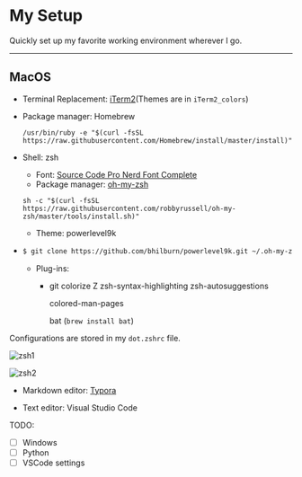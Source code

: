 # My Setup

Quickly set up my favorite working environment wherever I go.

---

## MacOS

* Terminal Replacement: [iTerm2](https://www.iterm2.com/)(Themes are in `iTerm2_colors`)

* Package manager: Homebrew

  ```shell
  /usr/bin/ruby -e "$(curl -fsSL https://raw.githubusercontent.com/Homebrew/install/master/install)"
  ```

* Shell: zsh

  * Font: [Source Code Pro Nerd Font Complete]() 
  * Package manager: [oh-my-zsh](https://github.com/robbyrussell/oh-my-zsh)

  ```shell
  sh -c "$(curl -fsSL https://raw.githubusercontent.com/robbyrussell/oh-my-zsh/master/tools/install.sh)"
  ```

  * Theme: powerlevel9k

* ```bash
  $ git clone https://github.com/bhilburn/powerlevel9k.git ~/.oh-my-zsh/custom/themes/powerlevel9k
  ```
  * Plug-ins:

    * git
       colorize
       Z
       zsh-syntax-highlighting
       zsh-autosuggestions

      colored-man-pages

       bat (`brew install bat`)

Configurations are stored in my `dot.zshrc` file.

![zsh1](https://github.com/Deerhound579/my-setup/blob/master/zsh1.png)

![zsh2](https://github.com/Deerhound579/my-setup/blob/master/zsh2.png)

* Markdown editor: [Typora](https://typora.io/)

- Text editor: Visual Studio Code

TODO:

- [ ] Windows
- [ ] Python
- [ ] VSCode settings
